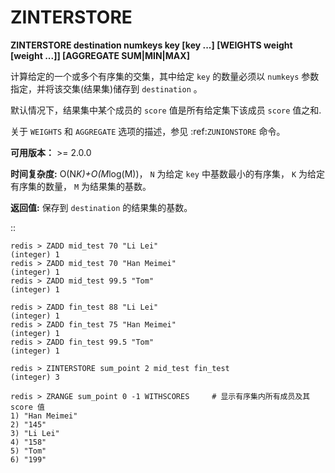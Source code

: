 # ZINTERSTORE


**ZINTERSTORE destination numkeys key [key ...] [WEIGHTS weight [weight ...]] [AGGREGATE SUM|MIN|MAX]**

计算给定的一个或多个有序集的交集，其中给定 ``key`` 的数量必须以 ``numkeys`` 参数指定，并将该交集(结果集)储存到 ``destination`` 。

默认情况下，结果集中某个成员的 ``score`` 值是所有给定集下该成员 ``score`` 值之和.

关于 ``WEIGHTS`` 和 ``AGGREGATE`` 选项的描述，参见 :ref:`ZUNIONSTORE` 命令。

**可用版本：**
    >= 2.0.0

**时间复杂度:**
    O(N*K)+O(M*log(M))， ``N`` 为给定 ``key`` 中基数最小的有序集， ``K`` 为给定有序集的数量， ``M`` 为结果集的基数。

**返回值:**
    保存到 ``destination`` 的结果集的基数。

::
    
    redis > ZADD mid_test 70 "Li Lei"
    (integer) 1
    redis > ZADD mid_test 70 "Han Meimei"
    (integer) 1
    redis > ZADD mid_test 99.5 "Tom"
    (integer) 1

    redis > ZADD fin_test 88 "Li Lei"
    (integer) 1
    redis > ZADD fin_test 75 "Han Meimei"
    (integer) 1
    redis > ZADD fin_test 99.5 "Tom"
    (integer) 1

    redis > ZINTERSTORE sum_point 2 mid_test fin_test
    (integer) 3

    redis > ZRANGE sum_point 0 -1 WITHSCORES     # 显示有序集内所有成员及其 score 值
    1) "Han Meimei"
    2) "145"
    3) "Li Lei"
    4) "158"
    5) "Tom"
    6) "199"
